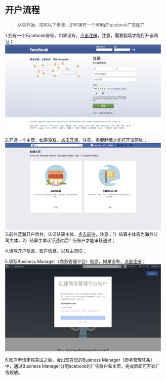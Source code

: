 # 开户流程

> 从零开始，按照以下步骤，即可拥有一个可用的facebook广告账户

1.拥有一个Facebook账号，如果没有，[点击注册](https://zh-cn.facebook.com/)，注意，需要翻墙才能打开该网址；![](/assets/import.png)

2.开通一个主页，如果没有，[点击开通](https://www.facebook.com/pages/creation/?ref_type=pages_browser)，注意，需要翻墙才能打开该网址；![](/assets/主页.png)3.前往蓝瀚开户后台，认证结算主体，[点击前往](http://business.bluevision.com)，注意：1）结算主体需为海外公司主体，2）结算主体认证通过后广告账户才能审核通过；

4.填写开户信息，账户信息，以及主页ID；

5.填写Business Manager（商务管理平台）信息，如果没有，[点击注册](https://business.facebook.com/)；![](/assets/BM.png)

6.账户申请审核完成之后，会出现在您的Business Manager（商务管理凭条）中，通过Business Manager分配acebook的广告账户和主页，完成后即可开始广告投放。


